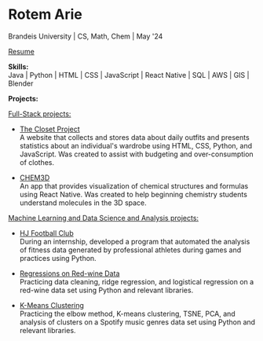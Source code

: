 # Rotem Arie


Brandeis University | CS, Math, Chem | May '24

[Resume](https://drive.google.com/file/d/1bfMEwSt8TzBrSDLqtgyu8fgOkN30-jJE/view?usp=sharing)

**Skills:**   
Java | Python | HTML | CSS | JavaScript | React Native | SQL | AWS | GIS | Blender

**Projects:** 

<u>Full-Stack projects:</u>  

- [The Closet Project](https://github.com/rotemarie/The-Closet-Project.git)   
  A website that collects and stores data about daily outfits and presents statistics about an individual's wardrobe using HTML, CSS, Python, and JavaScript. Was created to assist with budgeting and over-consumption of clothes. 
  
- [CHEM3D](https://github.com/rotemarie/CHEM3D.git)   
  An app that provides visualization of chemical structures and formulas using React Native. Was created to help beginning chemistry students understand molecules in the 3D space. 

 <u>Machine Learning and Data Science and Analysis projects:</u> 
 
- [HJ Football Club](https://github.com/rotemarie/HJFC)   
  During an internship, developed a program that automated the analysis of fitness data generated by professional athletes during games and practices using Python.
  
- [Regressions on Red-wine Data](https://github.com/rotemarie/regressionModels)  
  Practicing data cleaning, ridge regression, and logistical regression on a red-wine data set using Python and relevant libraries.
  
- [K-Means Clustering](https://github.com/rotemarie/K-means_clustering)  
  Practicing the elbow method, K-means clustering, TSNE, PCA, and analysis of clusters on a Spotify music genres data set using Python and relevant libraries.




